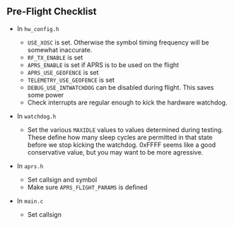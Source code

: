 ## Pre-Flight Checklist ##

- In `hw_config.h`
  - `USE_XOSC` is set. Otherwise the symbol timing frequency will be
    somewhat inaccurate.
  - `RF_TX_ENABLE` is set
  - `APRS_ENABLE` is set if APRS is to be used on the flight
  - `APRS_USE_GEOFENCE` is set
  - `TELEMETRY_USE_GEOFENCE` is set
  - `DEBUG_USE_INTWATCHDOG` can be disabled during flight. This saves some power
  - Check interrupts are regular enough to kick the hardware
    watchdog.

- In `watchdog.h`
  - Set the various `MAXIDLE` values to values determined during
    testing. These define how many sleep cycles are permitted in that
    state before we stop kicking the watchdog. 0xFFFF seems like a
    good conservative value, but you may want to be more agressive.

- In `aprs.h`
  - Set callsign and symbol
  - Make sure `APRS_FLIGHT_PARAMS` is defined

- In `main.c`
  - Set callsign
